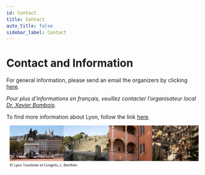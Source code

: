 ```yaml
---
id: Contact
title: Contact
auto_title: false
sidebar_label: Contact
---
```


# Contact and Information

For general information, please send an email the organizers by clicking [here](mailto:xavier.bombois@ec-lyon.fr;vanfrl@rpi.edu&cc=luigi.vanfretti@gmail.com?subject=2025%20Summer%20School&body=Body%20text).

*Pour plus d’informations en français, veuillez contacter  l’organisateur local [Dr. Xavier Bombois](mailto:xavier.bombois@ec-lyon.fr;vanfrl@rpi.edu&cc=luigi.vanfretti@gmail.com?subject=2025%20Summer%20School&body=Body%20text).*

To find more information about Lyon, follow the link [here](./07_Contact-and-Info.md).

<img src="./assets/footer.jpg" width=600>